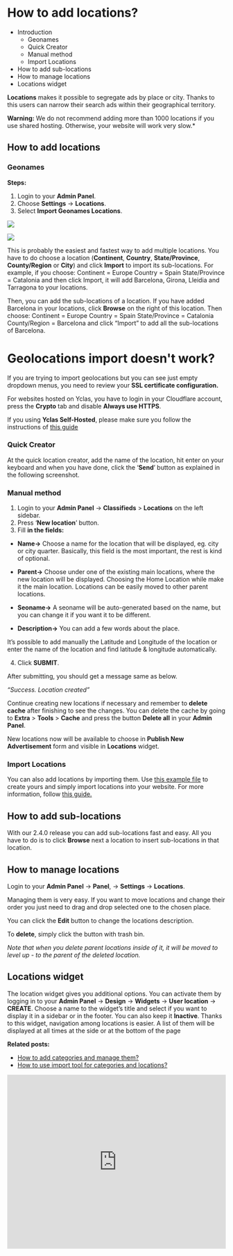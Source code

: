 # How to add locations?

-   Introduction
    -   Geonames
    -   Quick Creator
    -   Manual method
    -   Import Locations
-   How to add sub-locations
-   How to manage locations
-   Locations widget

**Locations**  makes it possible to segregate ads by place or city. Thanks to this users can narrow their search ads within their geographical territory.

**Warning:**  We do not recommend adding more than 1000 locations if you use shared hosting. Otherwise, your website will work very slow.*

## How to add locations

### Geonames

**Steps:**

1.  Login to your **Admin Panel**.
2.  Choose  **Settings**  ->  **Locations**.
3.  Select  **Import Geonames Locations**.

![](https://raw.githubusercontent.com/yclas/guides/master/images/Import%20location.jpg)

![](https://github.com/yclas/guides/blob/master/images/import%20location%20small.jpg)

This is probably the easiest and fastest way to add multiple locations.  You have to do choose a location (**Continent**, **Country**, **State/Province**, **County/Region** or **City**) and click  **Import**  to import its sub-locations.
For example, if you choose:
Continent = Europe
Country = Spain
State/Province = Catalonia
and then click Import, it will add Barcelona, Girona, Lleidia and Tarragona to your locations.

Then, you can add the sub-locations of a location.
If you have added Barcelona in your locations, click  **Browse**  on the right of this location.
Then choose:
Continent = Europe
Country = Spain
State/Province = Catalonia
County/Region = Barcelona
and click “Import” to add all the sub-locations of Barcelona.

# **Geolocations import doesn't work?**

If you are trying to import geolocations but you can see just empty dropdown menus, you need to review your **SSL certificate configuration.**

For  websites hosted on Yclas, you have to login in your Cloudflare account, press the  **Crypto**  tab and disable  **Always use HTTPS**.

If you using  **Yclas Self-Hosted**, please make sure you follow the instructions of [this guide](Technical-http-to-https.md)

### Quick Creator

At the quick location creator, add the name of the location, hit  enter  on your keyboard and when you have done, click  the ‘**Send**’ button as explained in the following screenshot.



### Manual method

1. Login to your **Admin Panel** -> **Classifieds**  >  **Locations**  on the left sidebar.
2. Press ‘**New location**’ button.
3. Fill  **in the fields:**

-   **Name->**  Choose a name for the location that will be displayed, eg. city or city quarter. Basically, this field is the most important, the rest is kind of optional.

-   **Parent->**  Choose under one of the existing main locations, where the new location will be displayed. Choosing the Home Location while make it the main location. Locations can be easily moved to other parent locations.

-   **Seoname->**  A seoname will be auto-generated based on the name, but you can change it if you want it to be different.
-   **Description->**  You can add a few words about the place.

It’s possible to add manually the Latitude and Longitude of the location or enter the name of the location and find latitude & longitude automatically.

4. Click  **SUBMIT**.

After submitting, you should get a message same as below.

_“Success. Location created”_

Continue creating new locations if necessary and remember to  **delete cache**  after finishing to see the changes. You can delete the cache by going to  **Extra**  >  **Tools**  >  **Cache**  and press the button  **Delete all** in your **Admin Panel**.

New locations now will be available to choose in  **Publish New Advertisement**  form and visible in  **Locations** widget.

### Import Locations

You can also add locations by importing them. Use  [this example file](https://raw.githubusercontent.com/yclas/guides/master/samples/import_locations_example.zip)  to create yours and simply import locations into your website. For more information, follow  [this guide.](Classifieds-how-to-import-tool-for-categories-and-location.md)

## How to add sub-locations

With our 2.4.0 release you can add sub-locations fast and easy. All you have to do is to click  **Browse**  next a location to insert sub-locations in that location.

## How to manage locations

Login to your **Admin Panel** -> **Panel**, ->   **Settings**  ->  **Locations**.

Managing them is very easy. If you want to move locations and change their order you just need to drag and drop selected one to the chosen place.

You can click the **Edit** button to change the locations description.

To  **delete**, simply  click  the button with trash bin.

_Note that when you delete parent locations inside of it, it will be moved to level up - to the parent of the deleted location._

## Locations widget

The location widget gives you additional options. You can activate them by logging in to your  **Admin Panel** ->   **Design**  ->  **Widgets** ->  **User location** ->  **CREATE**. Choose a name to the widget’s title and select if you want to display it in a sidebar or in the footer. You can also keep it  **Inactive**. Thanks to this widget, navigation among locations is easier. A list of them will be displayed at all times at the side or at the bottom of the page


**Related posts:**

-   [How to add categories and manage them?](Classifieds-how-to-add-new-categories-and-manage-them.md)
-   [How to use import tool for categories and locations?](Classifieds-how-to-import-tool-for-categories-and-location.md)


<iframe width="100%" height="400px" src="https://www.youtube.com/embed/ileb1ebLo6Q" title="Yclas video" frameborder="0" allow="accelerometer; autoplay; clipboard-write; encrypted-media; gyroscope; picture-in-picture" allowfullscreen></iframe>
 
